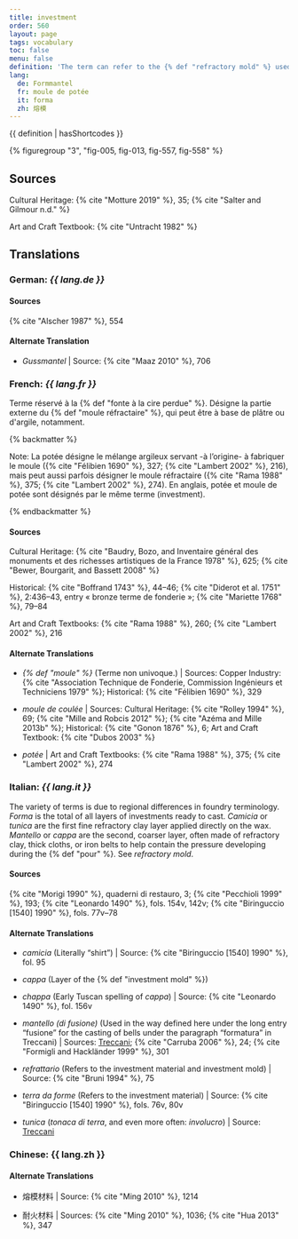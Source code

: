 ```yaml
---
title: investment
order: 560
layout: page
tags: vocabulary
toc: false
menu: false
definition: 'The term can refer to the {% def "refractory mold" %} used in the {% def "lost-wax casting" %} process or to the material used to make that mold. It also denotes the process of coating or embedding the wax {% def "model" %} in this material and is applicable to clay-based, plaster-based, and ceramic shell molds. In all of these, the first layers have a special, fine consistency that is designed to pick up the detail and avoid problems during casting; the later layers are coarser. Clay-based investment may also be referred to as “loam.” The investment is destroyed to free the {% def "cast bronze" %}.'
lang:
  de: Formmantel
  fr: moule de potée
  it: forma
  zh: 熔模
---
```


{{ definition | hasShortcodes }}

{% figuregroup "3", "fig-005, fig-013, fig-557, fig-558" %}

## Sources

Cultural Heritage: {% cite "Motture 2019" %}, 35; {% cite "Salter and Gilmour n.d." %}

Art and Craft Textbook: {% cite "Untracht 1982" %}

## Translations

<div class="accordion">

### **German**: *{{ lang.de }}*

#### Sources

{% cite "Alscher 1987" %}, 554

#### Alternate Translation

- *Gussmantel* | Source: {% cite "Maaz 2010" %}, 706

### **French**: *{{ lang.fr }}*

Terme réservé à la {% def "fonte à la cire perdue" %}. Désigne la partie externe du {% def "moule réfractaire" %}, qui peut être à base de plâtre ou d'argile, notamment.

{% backmatter %}

Note: La potée désigne le mélange argileux servant -à l’origine- à fabriquer le moule ({% cite "Félibien 1690" %}, 327; {% cite "Lambert 2002" %}, 216), mais peut aussi parfois désigner le moule réfractaire ({% cite "Rama 1988" %}, 375; {% cite "Lambert 2002" %}, 274). En anglais, potée et moule de potée sont désignés par le même terme (investment).

{% endbackmatter %}

#### Sources

Cultural Heritage: {% cite "Baudry, Bozo, and Inventaire général des monuments et des richesses artistiques de la France 1978" %}, 625; {% cite "Bewer, Bourgarit, and Bassett 2008" %}

Historical: {% cite "Boffrand 1743" %}, 44–46; {% cite "Diderot et al. 1751" %}, 2:436–43, entry « bronze terme de fonderie »; {% cite "Mariette 1768" %}, 79–84

Art and Craft Textbooks: {% cite "Rama 1988" %}, 260; {% cite "Lambert 2002" %}, 216

#### Alternate Translations

- *{% def "moule" %}* (Terme non univoque.) | Sources: Copper Industry: {% cite "Association Technique de Fonderie, Commission Ingénieurs et Techniciens 1979" %}; Historical: {% cite "Félibien 1690" %}, 329

- *moule de coulée* | Sources: Cultural Heritage: {% cite "Rolley 1994" %}, 69; {% cite "Mille and Robcis 2012" %}; {% cite "Azéma and Mille 2013b" %}; Historical: {% cite "Gonon 1876" %}, 6; Art and Craft Textbook: {% cite "Dubos 2003" %}

- *potée* | Art and Craft Textbooks: {% cite "Rama 1988" %}, 375; {% cite "Lambert 2002" %}, 274

### **Italian**: *{{ lang.it }}*

The variety of terms is due to regional differences in foundry terminology. *Forma* is the total of all layers of investments ready to cast. *Camicia* or *tunica* are the first fine refractory clay layer applied directly on the wax. *Mantello* or *cappa* are the second, coarser layer, often made of refractory clay, thick cloths, or iron belts to help contain the pressure developing during the {% def "pour" %}. See *refractory mold*.

#### Sources

{% cite "Morigi 1990" %}, quaderni di restauro, 3; {% cite "Pecchioli 1999" %}, 193; {% cite "Leonardo 1490" %}, fols. 154v, 142v; {% cite "Biringuccio [1540] 1990" %}, fols. 77v–78

#### Alternate Translations

- *camicia* (Literally “shirt”) | Source: {% cite "Biringuccio [1540] 1990" %}, fol. 95

- *cappa* (Layer of the {% def "investment mold" %})

- *chappa* (Early Tuscan spelling of *cappa*) | Source: {% cite "Leonardo 1490" %}, fol. 156v

- *mantello (di fusione)* (Used in the way defined here under the long entry “fusione” for the casting of bells under the paragraph “formatura” in Treccani) | Sources: [Treccani](https://www.treccani.it/enciclopedia/fusione_%28Enciclopedia-Italiana%29/); {% cite "Carruba 2006" %}, 24; {% cite "Formigli and Hackländer 1999" %}, 301

- *refrattario* (Refers to the investment material and investment mold) | Source: {% cite "Bruni 1994" %}, 75

- *terra da forme* (Refers to the investment material) | Source: {% cite "Biringuccio [1540] 1990" %}, fols. 76v, 80v

- *tunica* (*tonaca di terra*, and even more often: *involucro*) | Source: [Treccani](https://www.treccani.it/enciclopedia/fusione_%28Enciclopedia-Italiana%29/)

### **Chinese**: {{ lang.zh }}

#### Alternate Translations

- 熔模材料 | Source: {% cite "Ming 2010" %}, 1214

- 耐火材料 | Sources: {% cite "Ming 2010" %}, 1036; {% cite "Hua 2013" %}, 347

</div>
